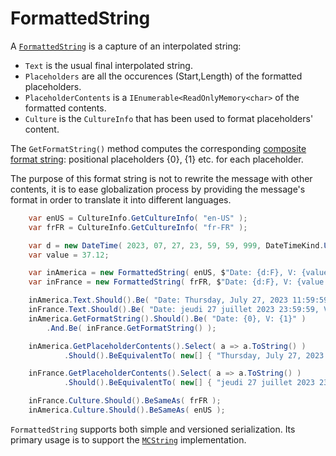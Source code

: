 # FormattedString

A [`FormattedString`](FormattedString.cs) is a capture of an interpolated string:
- `Text` is the usual final interpolated string.
- `Placeholders` are all the occurences (Start,Length) of the formatted placeholders.
- `PlaceholderContents` is a `IEnumerable<ReadOnlyMemory<char>` of the formatted contents.
- `Culture` is the `CultureInfo` that has been used to format placeholders' content.

The `GetFormatString()` method computes the corresponding
[composite format string](https://learn.microsoft.com/en-us/dotnet/standard/base-types/composite-formatting):
positional placeholders {0}, {1} etc. for each placeholder.

The purpose of this format string is not to rewrite the message with other contents, it is to ease globalization
process by providing the message's format in order to translate it into different languages.

```csharp
    var enUS = CultureInfo.GetCultureInfo( "en-US" );
    var frFR = CultureInfo.GetCultureInfo( "fr-FR" );

    var d = new DateTime( 2023, 07, 27, 23, 59, 59, 999, DateTimeKind.Utc );
    var value = 37.12;

    var inAmerica = new FormattedString( enUS, $"Date: {d:F}, V: {value:C}" );
    var inFrance = new FormattedString( frFR, $"Date: {d:F}, V: {value:C}" );

    inAmerica.Text.Should().Be( "Date: Thursday, July 27, 2023 11:59:59 PM, V: $37.12" );
    inFrance.Text.Should().Be( "Date: jeudi 27 juillet 2023 23:59:59, V: 37,12 €" );
    inAmerica.GetFormatString().Should().Be( "Date: {0}, V: {1}" )
        .And.Be( inFrance.GetFormatString() );

    inAmerica.GetPlaceholderContents().Select( a => a.ToString() )
            .Should().BeEquivalentTo( new[] { "Thursday, July 27, 2023 11:59:59 PM", "$37.12" } );

    inFrance.GetPlaceholderContents().Select( a => a.ToString() )
            .Should().BeEquivalentTo( new[] { "jeudi 27 juillet 2023 23:59:59", "37,12 €" } );

    inFrance.Culture.Should().BeSameAs( frFR );
    inAmerica.Culture.Should().BeSameAs( enUS );
```

`FormattedString` supports both simple and versioned serialization. Its primary usage is
to support the [`MCString`](../MCString.cs) implementation.







